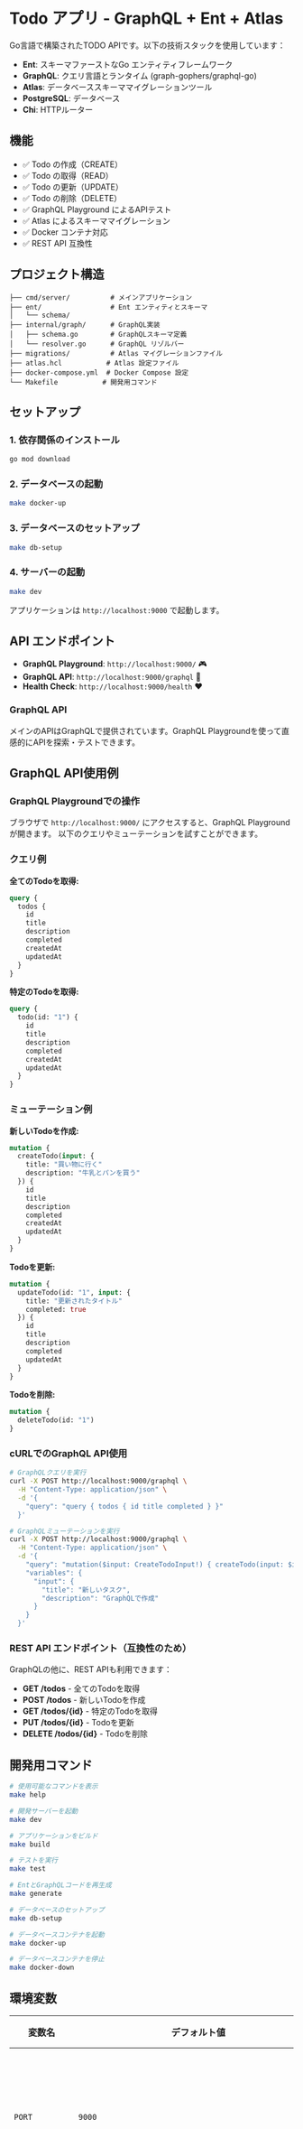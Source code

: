 # Todo アプリ - GraphQL + Ent + Atlas

Go言語で構築されたTODO APIです。以下の技術スタックを使用しています：

- **Ent**: スキーマファーストなGo エンティティフレームワーク
- **GraphQL**: クエリ言語とランタイム (graph-gophers/graphql-go)
- **Atlas**: データベーススキーママイグレーションツール
- **PostgreSQL**: データベース
- **Chi**: HTTPルーター

## 機能

- ✅ Todo の作成（CREATE）
- ✅ Todo の取得（READ）
- ✅ Todo の更新（UPDATE）
- ✅ Todo の削除（DELETE）
- ✅ GraphQL Playground によるAPIテスト
- ✅ Atlas によるスキーママイグレーション
- ✅ Docker コンテナ対応
- ✅ REST API 互換性

## プロジェクト構造

```
├── cmd/server/          # メインアプリケーション
├── ent/                 # Ent エンティティとスキーマ
│   └── schema/
├── internal/graph/      # GraphQL実装
│   ├── schema.go        # GraphQLスキーマ定義
│   └── resolver.go      # GraphQL リゾルバー
├── migrations/          # Atlas マイグレーションファイル
├── atlas.hcl           # Atlas 設定ファイル
├── docker-compose.yml  # Docker Compose 設定
└── Makefile           # 開発用コマンド
```

## セットアップ

### 1. 依存関係のインストール

```bash
go mod download
```

### 2. データベースの起動

```bash
make docker-up
```

### 3. データベースのセットアップ

```bash
make db-setup
```

### 4. サーバーの起動

```bash
make dev
```

アプリケーションは `http://localhost:9000` で起動します。

## API エンドポイント

- **GraphQL Playground**: `http://localhost:9000/` 🎮
- **GraphQL API**: `http://localhost:9000/graphql` 🔗
- **Health Check**: `http://localhost:9000/health` ❤️

### GraphQL API

メインのAPIはGraphQLで提供されています。GraphQL Playgroundを使って直感的にAPIを探索・テストできます。

## GraphQL API使用例

### GraphQL Playgroundでの操作

ブラウザで `http://localhost:9000/` にアクセスすると、GraphQL Playgroundが開きます。
以下のクエリやミューテーションを試すことができます。

### クエリ例

**全てのTodoを取得:**
```graphql
query {
  todos {
    id
    title
    description
    completed
    createdAt
    updatedAt
  }
}
```

**特定のTodoを取得:**
```graphql
query {
  todo(id: "1") {
    id
    title
    description
    completed
    createdAt
    updatedAt
  }
}
```

### ミューテーション例

**新しいTodoを作成:**
```graphql
mutation {
  createTodo(input: {
    title: "買い物に行く"
    description: "牛乳とパンを買う"
  }) {
    id
    title
    description
    completed
    createdAt
    updatedAt
  }
}
```

**Todoを更新:**
```graphql
mutation {
  updateTodo(id: "1", input: {
    title: "更新されたタイトル"
    completed: true
  }) {
    id
    title
    description
    completed
    updatedAt
  }
}
```

**Todoを削除:**
```graphql
mutation {
  deleteTodo(id: "1")
}
```

### cURLでのGraphQL API使用

```bash
# GraphQLクエリを実行
curl -X POST http://localhost:9000/graphql \
  -H "Content-Type: application/json" \
  -d '{
    "query": "query { todos { id title completed } }"
  }'

# GraphQLミューテーションを実行
curl -X POST http://localhost:9000/graphql \
  -H "Content-Type: application/json" \
  -d '{
    "query": "mutation($input: CreateTodoInput!) { createTodo(input: $input) { id title } }",
    "variables": {
      "input": {
        "title": "新しいタスク",
        "description": "GraphQLで作成"
      }
    }
  }'
```

### REST API エンドポイント（互換性のため）

GraphQLの他に、REST APIも利用できます：

- **GET /todos** - 全てのTodoを取得
- **POST /todos** - 新しいTodoを作成
- **GET /todos/{id}** - 特定のTodoを取得
- **PUT /todos/{id}** - Todoを更新
- **DELETE /todos/{id}** - Todoを削除

## 開発用コマンド

```bash
# 使用可能なコマンドを表示
make help

# 開発サーバーを起動
make dev

# アプリケーションをビルド
make build

# テストを実行
make test

# EntとGraphQLコードを再生成
make generate

# データベースのセットアップ
make db-setup

# データベースコンテナを起動
make docker-up

# データベースコンテナを停止
make docker-down
```

## 環境変数

| 変数名 | デフォルト値 | 説明 |
|--------|--------------|------|
| `PORT` | `9000` | サーバーのポート番号 |
| `DATABASE_URL` | `postgres://postgres:password@localhost:5432/todoapp?sslmode=disable` | データベース接続文字列 |

## Docker を使用した実行

```bash
# 全体をDockerで実行
docker-compose up --build

# データベースのみ起動
docker-compose up postgres
```

## Atlas マイグレーション

Atlas を使用してデータベーススキーマを管理できます：

```bash
# 新しいマイグレーションを作成
atlas migrate diff --env local

# マイグレーションを適用
atlas migrate apply --env local

# データベーススキーマの状態を確認
atlas migrate status --env local
```

## 技術仕様

- **GraphQLライブラリ**: `github.com/graph-gophers/graphql-go`
- **HTTPルーター**: Chi v5
- **ORM**: Ent
- **マイグレーション**: Atlas
- **データベース**: PostgreSQL
- **Go Version**: 1.21+

## ライセンス

MIT License